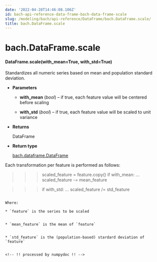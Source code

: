 ```yaml
---
date: '2022-04-28T14:46:08.106Z'
id: bach-api-reference-data-frame-bach-data-frame-scale
slug: /modeling/bach/api-reference/DataFrame/bach.DataFrame.scale/
title: bach.DataFrame.scale
---
```


# bach.DataFrame.scale


#### DataFrame.scale(with_mean=True, with_std=True)
Standardizes all numeric series based on mean and population standard deviation.


* **Parameters**

    
    * **with_mean** (*bool*) – if true, each feature value will be centered before scaling


    * **with_std** (*bool*) – if true, each feature value will be scaled to unit variance



* **Returns**

    DataFrame



* **Return type**

    [bach.dataframe.DataFrame](bach.DataFrame/#bach.DataFrame)


Each transformation per feature is performed as follows:

<!-- import pandas
data = {'index': ['a', 'b', 'c', 'd'], 'feature': [1, 2, 3, 4]}
pdf = pandas.DataFrame(data)
df = DataFrame.from_pandas(engine=engine, df=pdf, convert_objects=True)
df = df.set_index('index')
agg_df = df.agg(['mean', 'std_pop'], numeric_only=True)

feature = df['feature']
mean_feature = agg_df['feature_mean']
std_feature = agg_df['feature_std_pop']
with_mean = True
with_std = True -->
>>> scaled_feature = feature.copy()
>>> if with_mean:
...     scaled_feature -= mean_feature

>>> if with_std:
...     scaled_feature /= std_feature
```

Where:

* `feature` is the series to be scaled


* `mean_feature` is the mean of `feature`


* `std_feature` is the (population-based) stardard deviation of `feature`


<!-- !! processed by numpydoc !! -->
